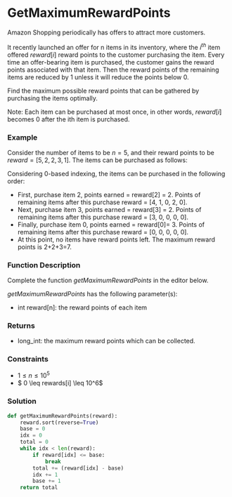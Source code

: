 # GetMaximumRewardPoints
Amazon Shopping periodically has offers to attract more customers.

It recently launched an offer for n items in its inventory, where the $i^{th}$ item offered $reward[i]$ reward points to the customer purchasing the item. Every time an offer-bearing item is purchased, the customer gains the reward points associated with that item. Then the reward points of the remaining items are reduced by 1 unless it will reduce the points below 0.

Find the maximum possible reward points that can be gathered by purchasing the items optimally.

Note: Each item can be purchased at most once, in other words, $reward[i]$ becomes 0 after the ith item is purchased.

### Example
Consider the number of items to be $n = 5$, and their reward points to be $reward = [5, 2, 2, 3, 1]$. The items can be purchased as follows:

Considering 0-based indexing, the items can be purchased in the following order:
- First, purchase item 2, points earned = reward[2] = 2. Points of remaining items after this purchase reward = [4, 1, 0, 2, 0].
- Next, purchase item 3, points earned = reward[3] = 2. Points of remaining items after this purchase reward = [3, 0, 0, 0, 0].
- Finally, purchase item 0, points earned = reward[0]= 3. Points of remaining items after this purchase reward = [0, 0, 0, 0, 0].
- At this point, no items have reward points left. The maximum reward points is 2+2+3=7.

### Function Description 

Complete the function *getMaximumRewardPoints* in the editor below.

*getMaximumRewardPoints* has the following parameter(s):

- int reward[n]: the reward points of each item

### Returns
- long_int: the maximum reward points which can be collected.

### Constraints
- $1 \leq n \leq 10^5$
- $ 0 \leq rewards[i] \leq 10^6$

### Solution
```Python
def getMaximumRewardPoints(reward):
    reward.sort(reverse=True)
    base = 0
    idx = 0
    total = 0
    while idx < len(reward):
        if reward[idx] <= base:
            break
        total += (reward[idx] - base)
        idx += 1
        base += 1
    return total

```